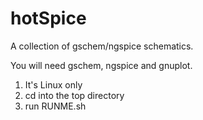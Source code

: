 # hotSpice

A collection of gschem/ngspice schematics.

You will need gschem, ngspice and gnuplot.

1) It's Linux only
2) cd into the top directory
3) run RUNME.sh

